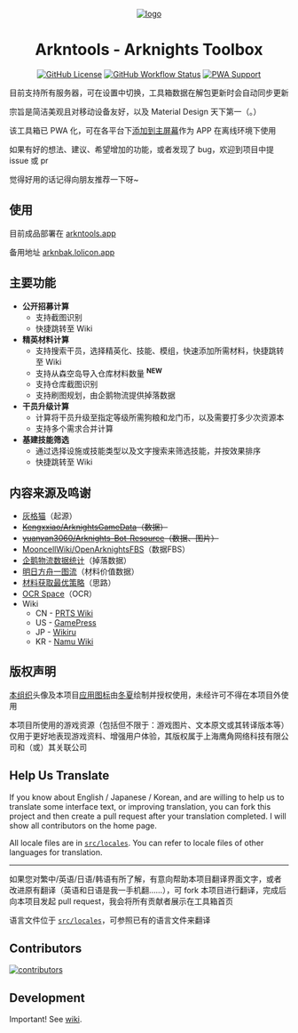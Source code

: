 <div align="center">

[![logo](https://github.com/arkntools/arknights-toolbox/raw/master/public/assets/icons/texas-icon-192x192-v2.png)](https://github.com/arkntools)

# Arkntools - Arknights Toolbox

[![GitHub License](https://img.shields.io/github/license/arkntools/arknights-toolbox?style=flat-square)](https://github.com/arkntools/arknights-toolbox/blob/master/LICENSE) [![GitHub Workflow Status](https://img.shields.io/github/actions/workflow/status/arkntools/arknights-toolbox/pages-deploy.yml?branch=master&style=flat-square)](https://github.com/arkntools/arknights-toolbox/actions/workflows/pages-deploy.yml) [![PWA Support](https://img.shields.io/badge/PWA-support-blue?style=flat-square)](https://developer.mozilla.org/docs/Web/Progressive_web_apps)

</div>

目前支持所有服务器，可在设置中切换，工具箱数据在解包更新时会自动同步更新

宗旨是简洁美观且对移动设备友好，以及 Material Design 天下第一（。）

该工具箱已 PWA 化，可在各平台下[添加到主屏幕](https://developer.mozilla.org/zh-CN/docs/Web/Progressive_web_apps/Add_to_home_screen)作为 APP 在离线环境下使用

如果有好的想法、建议、希望增加的功能，或者发现了 bug，欢迎到项目中提 issue 或 pr

觉得好用的话记得向朋友推荐一下呀~

## 使用

目前成品部署在 [arkntools.app](https://arkntools.app)

备用地址 [arknbak.lolicon.app](https://arknbak.lolicon.app)

## 主要功能

- **公开招募计算**
  - 支持截图识别
  - 快捷跳转至 Wiki
- **精英材料计算**
  - 支持搜索干员，选择精英化、技能、模组，快速添加所需材料，快捷跳转至 Wiki
  - 支持从森空岛导入仓库材料数量 <sup>**NEW**</sup>
  - 支持仓库截图识别
  - 支持刷图规划，由企鹅物流提供掉落数据
- **干员升级计算**
  - 计算将干员升级至指定等级所需狗粮和龙门币，以及需要打多少次资源本
  - 支持多个需求合并计算
- **基建技能筛选**
  - 通过选择设施或技能类型以及文字搜索来筛选技能，并按效果排序
  - 快捷跳转至 Wiki

## 内容来源及鸣谢

- [灰格猫](https://github.com/gneko)（起源）
- ~~[Kengxxiao/ArknightsGameData](https://github.com/Kengxxiao/ArknightsGameData)（数据）~~
- ~~[yuanyan3060/Arknights-Bot-Resource](https://github.com/yuanyan3060/Arknights-Bot-Resource)（数据、图片）~~
- [MooncellWiki/OpenArknightsFBS](https://github.com/MooncellWiki/OpenArknightsFBS)（数据FBS）
- [企鹅物流数据统计](https://penguin-stats.io/)（掉落数据）
- [明日方舟一图流](https://ark.yituliu.cn/)（材料价值数据）
- [材料获取最优策略](https://bbs.nga.cn/read.php?tid=17507710)（思路）
- [OCR Space](https://ocr.space/)（OCR）
- Wiki
  - CN - [PRTS Wiki](http://prts.wiki/)
  - US - [GamePress](https://gamepress.gg/arknights/)
  - JP - [Wikiru](https://arknights.wikiru.jp/)
  - KR - [Namu Wiki](https://namu.wiki/w/%EB%AA%85%EC%9D%BC%EB%B0%A9%EC%A3%BC)

## 版权声明

[本组织](https://github.com/arkntools)头像及本项目[应用图标](/public/assets/icons)由[冬夏](https://www.pixiv.net/users/8745555)绘制并授权使用，未经许可不得在本项目外使用

本项目所使用的游戏资源（包括但不限于：游戏图片、文本原文或其转译版本等）仅用于更好地表现游戏资料、增强用户体验，其版权属于上海鹰角网络科技有限公司和（或）其关联公司

## Help Us Translate

If you know about English / Japanese / Korean, and are willing to help us to translate some interface text, or improving translation, you can fork this project and then create a pull request after your translation completed. I will show all contributors on the home page.

All locale files are in [`src/locales`](/src/locales). You can refer to locale files of other languages for translation.

----------

如果您对繁中/英语/日语/韩语有所了解，有意向帮助本项目翻译界面文字，或者改进原有翻译（英语和日语是我一手机翻……），可 fork 本项目进行翻译，完成后向本项目发起 pull request，我会将所有贡献者展示在工具箱首页

语言文件位于 [`src/locales`](/src/locales)，可参照已有的语言文件来翻译

## Contributors

[![contributors](https://contrib.rocks/image?repo=arkntools/arknights-toolbox)](https://github.com/arkntools/arknights-toolbox/graphs/contributors)

## Development

Important! See [wiki](../../wiki).
